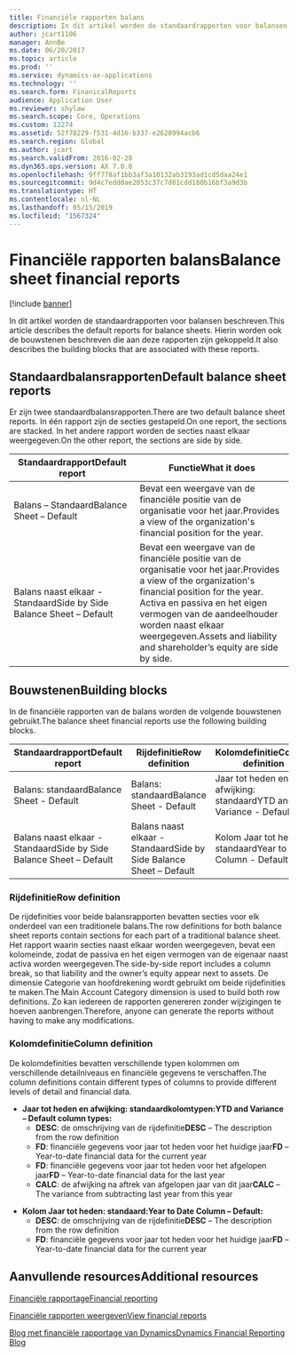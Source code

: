 ```yaml
---
title: Financiële rapporten balans
description: In dit artikel worden de standaardrapporten voor balansen beschreven. Hierin worden ook de bouwstenen beschreven die aan deze rapporten zijn gekoppeld.
author: jcart1106
manager: AnnBe
ms.date: 06/20/2017
ms.topic: article
ms.prod: ''
ms.service: dynamics-ax-applications
ms.technology: ''
ms.search.form: FinanicalReports
audience: Application User
ms.reviewer: shylaw
ms.search.scope: Core, Operations
ms.custom: 12274
ms.assetid: 52f78229-f531-4d16-b337-e2628994acb6
ms.search.region: Global
ms.author: jcart
ms.search.validFrom: 2016-02-28
ms.dyn365.ops.version: AX 7.0.0
ms.openlocfilehash: 9ff778af1bb3af3a10132ab3193ad1cd5daa24e1
ms.sourcegitcommit: 9d4c7edd0ae2053c37c7d81cdd180b16bf3a9d3b
ms.translationtype: HT
ms.contentlocale: nl-NL
ms.lasthandoff: 05/15/2019
ms.locfileid: "1567324"
---
```

# <a name="balance-sheet-financial-reports"></a><span data-ttu-id="bb44d-104">Financiële rapporten balans</span><span class="sxs-lookup"><span data-stu-id="bb44d-104">Balance sheet financial reports</span></span>

[!include [banner](../includes/banner.md)]

<span data-ttu-id="bb44d-105">In dit artikel worden de standaardrapporten voor balansen beschreven.</span><span class="sxs-lookup"><span data-stu-id="bb44d-105">This article describes the default reports for balance sheets.</span></span> <span data-ttu-id="bb44d-106">Hierin worden ook de bouwstenen beschreven die aan deze rapporten zijn gekoppeld.</span><span class="sxs-lookup"><span data-stu-id="bb44d-106">It also describes the building blocks that are associated with these reports.</span></span> 

<a name="default-balance-sheet-reports"></a><span data-ttu-id="bb44d-107">Standaardbalansrapporten</span><span class="sxs-lookup"><span data-stu-id="bb44d-107">Default balance sheet reports</span></span>
-----------------------------

<span data-ttu-id="bb44d-108">Er zijn twee standaardbalansrapporten.</span><span class="sxs-lookup"><span data-stu-id="bb44d-108">There are two default balance sheet reports.</span></span> <span data-ttu-id="bb44d-109">In één rapport zijn de secties gestapeld.</span><span class="sxs-lookup"><span data-stu-id="bb44d-109">On one report, the sections are stacked.</span></span> <span data-ttu-id="bb44d-110">In het andere rapport worden de secties naast elkaar weergegeven.</span><span class="sxs-lookup"><span data-stu-id="bb44d-110">On the other report, the sections are side by side.</span></span>

| <span data-ttu-id="bb44d-111">Standaardrapport</span><span class="sxs-lookup"><span data-stu-id="bb44d-111">Default report</span></span>                       | <span data-ttu-id="bb44d-112">Functie</span><span class="sxs-lookup"><span data-stu-id="bb44d-112">What it does</span></span>                                                                                                                           |
|--------------------------------------|----------------------------------------------------------------------------------------------------------------------------------------|
| <span data-ttu-id="bb44d-113">Balans – Standaard</span><span class="sxs-lookup"><span data-stu-id="bb44d-113">Balance Sheet – Default</span></span>              | <span data-ttu-id="bb44d-114">Bevat een weergave van de financiële positie van de organisatie voor het jaar.</span><span class="sxs-lookup"><span data-stu-id="bb44d-114">Provides a view of the organization's financial position for the year.</span></span>                                                                 |
| <span data-ttu-id="bb44d-115">Balans naast elkaar - Standaard</span><span class="sxs-lookup"><span data-stu-id="bb44d-115">Side by Side Balance Sheet – Default</span></span> | <span data-ttu-id="bb44d-116">Bevat een weergave van de financiële positie van de organisatie voor het jaar.</span><span class="sxs-lookup"><span data-stu-id="bb44d-116">Provides a view of the organization's financial position for the year.</span></span> <span data-ttu-id="bb44d-117">Activa en passiva en het eigen vermogen van de aandeelhouder worden naast elkaar weergegeven.</span><span class="sxs-lookup"><span data-stu-id="bb44d-117">Assets and liability and shareholder’s equity are side by side.</span></span> |

## <a name="building-blocks"></a><span data-ttu-id="bb44d-118">Bouwstenen</span><span class="sxs-lookup"><span data-stu-id="bb44d-118">Building blocks</span></span>
<span data-ttu-id="bb44d-119">In de financiële rapporten van de balans worden de volgende bouwstenen gebruikt.</span><span class="sxs-lookup"><span data-stu-id="bb44d-119">The balance sheet financial reports use the following building blocks.</span></span>

| <span data-ttu-id="bb44d-120">Standaardrapport</span><span class="sxs-lookup"><span data-stu-id="bb44d-120">Default report</span></span>                       | <span data-ttu-id="bb44d-121">Rijdefinitie</span><span class="sxs-lookup"><span data-stu-id="bb44d-121">Row definition</span></span>                       | <span data-ttu-id="bb44d-122">Kolomdefinitie</span><span class="sxs-lookup"><span data-stu-id="bb44d-122">Column definition</span></span>             |
|--------------------------------------|--------------------------------------|-------------------------------|
| <span data-ttu-id="bb44d-123">Balans: standaard</span><span class="sxs-lookup"><span data-stu-id="bb44d-123">Balance Sheet - Default</span></span>              | <span data-ttu-id="bb44d-124">Balans: standaard</span><span class="sxs-lookup"><span data-stu-id="bb44d-124">Balance Sheet - Default</span></span>              | <span data-ttu-id="bb44d-125">Jaar tot heden en afwijking: standaard</span><span class="sxs-lookup"><span data-stu-id="bb44d-125">YTD and Variance - Default</span></span>    |
| <span data-ttu-id="bb44d-126">Balans naast elkaar - Standaard</span><span class="sxs-lookup"><span data-stu-id="bb44d-126">Side by Side Balance Sheet – Default</span></span> | <span data-ttu-id="bb44d-127">Balans naast elkaar - Standaard</span><span class="sxs-lookup"><span data-stu-id="bb44d-127">Side by Side Balance Sheet – Default</span></span> | <span data-ttu-id="bb44d-128">Kolom Jaar tot heden: standaard</span><span class="sxs-lookup"><span data-stu-id="bb44d-128">Year to Date Column - Default</span></span> |

### <a name="row-definition"></a><span data-ttu-id="bb44d-129">Rijdefinitie</span><span class="sxs-lookup"><span data-stu-id="bb44d-129">Row definition</span></span>

<span data-ttu-id="bb44d-130">De rijdefinities voor beide balansrapporten bevatten secties voor elk onderdeel van een traditionele balans.</span><span class="sxs-lookup"><span data-stu-id="bb44d-130">The row definitions for both balance sheet reports contain sections for each part of a traditional balance sheet.</span></span> <span data-ttu-id="bb44d-131">Het rapport waarin secties naast elkaar worden weergegeven, bevat een kolomeinde, zodat de passiva en het eigen vermogen van de eigenaar naast activa worden weergegeven.</span><span class="sxs-lookup"><span data-stu-id="bb44d-131">The side-by-side report includes a column break, so that liability and the owner’s equity appear next to assets.</span></span> <span data-ttu-id="bb44d-132">De dimensie Categorie van hoofdrekening wordt gebruikt om beide rijdefinities te maken.</span><span class="sxs-lookup"><span data-stu-id="bb44d-132">The Main Account Category dimension is used to build both row definitions.</span></span> <span data-ttu-id="bb44d-133">Zo kan iedereen de rapporten genereren zonder wijzigingen te hoeven aanbrengen.</span><span class="sxs-lookup"><span data-stu-id="bb44d-133">Therefore, anyone can generate the reports without having to make any modifications.</span></span>

### <a name="column-definition"></a><span data-ttu-id="bb44d-134">Kolomdefinitie</span><span class="sxs-lookup"><span data-stu-id="bb44d-134">Column definition</span></span>

<span data-ttu-id="bb44d-135">De kolomdefinities bevatten verschillende typen kolommen om verschillende detailniveaus en financiële gegevens te verschaffen.</span><span class="sxs-lookup"><span data-stu-id="bb44d-135">The column definitions contain different types of columns to provide different levels of detail and financial data.</span></span>

-   <span data-ttu-id="bb44d-136">**Jaar tot heden en afwijking: standaardkolomtypen:**</span><span class="sxs-lookup"><span data-stu-id="bb44d-136">**YTD and Variance – Default column types:**</span></span>
    -   <span data-ttu-id="bb44d-137">**DESC**: de omschrijving van de rijdefinitie</span><span class="sxs-lookup"><span data-stu-id="bb44d-137">**DESC** – The description from the row definition</span></span>
    -   <span data-ttu-id="bb44d-138">**FD**: financiële gegevens voor jaar tot heden voor het huidige jaar</span><span class="sxs-lookup"><span data-stu-id="bb44d-138">**FD** – Year-to-date financial data for the current year</span></span>
    -   <span data-ttu-id="bb44d-139">**FD**: financiële gegevens voor jaar tot heden voor het afgelopen jaar</span><span class="sxs-lookup"><span data-stu-id="bb44d-139">**FD** – Year-to-date financial data for the last year</span></span>
    -   <span data-ttu-id="bb44d-140">**CALC**: de afwijking na aftrek van afgelopen jaar van dit jaar</span><span class="sxs-lookup"><span data-stu-id="bb44d-140">**CALC** – The variance from subtracting last year from this year</span></span>

<!-- -->

-   <span data-ttu-id="bb44d-141">**Kolom Jaar tot heden: standaard:**</span><span class="sxs-lookup"><span data-stu-id="bb44d-141">**Year to Date Column – Default:**</span></span>
    -   <span data-ttu-id="bb44d-142">**DESC**: de omschrijving van de rijdefinitie</span><span class="sxs-lookup"><span data-stu-id="bb44d-142">**DESC** – The description from the row definition</span></span>
    -   <span data-ttu-id="bb44d-143">**FD**: financiële gegevens voor jaar tot heden voor het huidige jaar</span><span class="sxs-lookup"><span data-stu-id="bb44d-143">**FD** – Year-to-date financial data for the current year</span></span>



<a name="additional-resources"></a><span data-ttu-id="bb44d-144">Aanvullende resources</span><span class="sxs-lookup"><span data-stu-id="bb44d-144">Additional resources</span></span>
--------

[<span data-ttu-id="bb44d-145">Financiële rapportage</span><span class="sxs-lookup"><span data-stu-id="bb44d-145">Financial reporting</span></span>](financial-reporting-getting-started.md)

[<span data-ttu-id="bb44d-146">Financiële rapporten weergeven</span><span class="sxs-lookup"><span data-stu-id="bb44d-146">View financial reports</span></span>](view-financial-reports.md)

[<span data-ttu-id="bb44d-147">Blog met financiële rapportage van Dynamics</span><span class="sxs-lookup"><span data-stu-id="bb44d-147">Dynamics Financial Reporting Blog</span></span>](http://blogs.msdn.com/b/dynamics_financial_reporting/)



